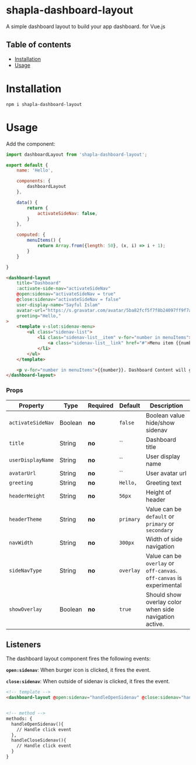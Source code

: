 # shapla-dashboard-layout
A simple dashboard layout to build your app dashboard. for Vue.js

## Table of contents

- [Installation](#installation)
- [Usage](#usage)

# Installation

```
npm i shapla-dashboard-layout
```

# Usage

Add the component:

```js
import dashboardLayout from 'shapla-dashboard-layout';

export default {
    name: 'Hello',

    components: {
        dashboardLayout
    },

    data() {
        return {
            activateSideNav: false,
        }
    },

    computed: {
        menuItems() {
            return Array.from({length: 50}, (x, i) => i + 1);
        }
    }

}

```

```html
<dashboard-layout
    title="Dashboard"
    :activate-side-nav="activateSideNav"
    @open:sidenav="activateSideNav = true"
    @close:sidenav="activateSideNav = false"
    user-display-name="Sayful Islam"
    avatar-url="https://s.gravatar.com/avatar/5ba82fcf5f7f8b24097ff9f7ad4b3d5b?s=80"
    greeting="Hello,"
>
    <template v-slot:sidenav-menu>
        <ul class="sidenav-list">
            <li class="sidenav-list__item" v-for="number in menuItems">
                <a class="sidenav-list__link" href="#">Menu item {{number}}</a>
            </li>
        </ul>
    </template>

    <p v-for="number in menuItems">{{number}}. Dashboard Content will go here</p>
</dashboard-layout>
```

### Props

| Property          | Type      | Required  | Default   | Description
|-------------------|-----------|-----------|-----------|---------------------------------
| `activateSideNav` | Boolean   | **no**    | `false`   | Boolean value hide/show sidenav
| `title`           | String    | **no**    | ``        | Dashboard title
| `userDisplayName` | String    | **no**    | ``        | User display name
| `avatarUrl`       | String    | **no**    | ``        | User avatar url
| `greeting`        | String    | **no**    | `Hello,`  | Greeting text
| `headerHeight`    | String    | **no**    | `56px`    | Height of header
| `headerTheme`     | String    | **no**    | `primary` | Value can be `default` or `primary` or `secondary`
| `navWidth`        | String    | **no**    | `300px`   | Width of side navigation
| `sideNavType`     | String    | **no**    | `overlay` | Value can be `overlay` or `off-canvas`. `off-canvas` is experimental
| `showOverlay`     | Boolean   | **no**    | `true`    | Should show overlay color when side navigation active.

## Listeners
The dashboard layout component fires the following events:

**`open:sidenav`**: When burger icon is clicked, it fires the event.

**`close:sidenav`**: When outside of sidenav is clicked, it fires the event.

```html
<!-- template -->
<dashboard-layout @open:sidenav="handleOpenSidenav" @close:sidenav="handleCloseSidenav"></dashboard-layout>


<!-- method -->
methods: {
  handleOpenSidenav(){
    // Handle click event
  },
  handleCloseSidenav(){
    // Handle click event
  }
}
```